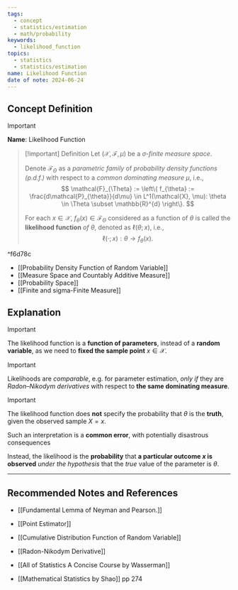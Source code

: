 ```yaml
---
tags:
  - concept
  - statistics/estimation
  - math/probability
keywords:
  - likelihood_function
topics:
  - statistics
  - statistics/estimation
name: Likelihood Function
date of note: 2024-06-24
---
```


## Concept Definition

>[!important]
>**Name**: Likelihood Function

>[!important] Definition
>Let $(\mathcal{X}, \mathscr{F}, \mu)$ be a *$\sigma$-finite measure space*.  
>
>Denote $\mathcal{F}_{\Theta}$ as a *parametric family* of *probability density functions (p.d.f.)* with respect to a *common dominating measure* $\mu$, i.e.,
>$$
>\mathcal{F}_{\Theta} := \left\{ f_{\theta} := \frac{d\mathcal{P}_{\theta}}{d\mu} \in L^1(\mathcal{X}, \mu): \theta \in \Theta \subset \mathbb{R}^{d} \right\}. 
>$$
>
>For each $x\in \mathcal{X}$, $f_{\theta}(x) \in \mathcal{F}_{\Theta}$ considered as a function of $\theta$ is called the **likelihood function** *of* $\theta$, denoted as $\ell(\theta; x)$,  i.e., $$\ell(\cdot; x): \theta \to f_{\theta}(x).$$

^f6d78c

- [[Probability Density Function of Random Variable]]
- [[Measure Space and Countably Additive Measure]]
- [[Probability Space]]
- [[Finite and sigma-Finite Measure]]

## Explanation

>[!important]
>The likelihood function is a **function of parameters**, instead of a **random variable**, as we need to **fixed the sample point** $x\in \mathcal{X}$.

>[!important]
>Likelihoods are *comparable*, e.g. for parameter estimation, *only if* they are *Radon–Nikodym derivatives* with respect to **the same dominating measure**.

>[!important]
>The likelihood function does **not** specify the probability that $\theta$ is the **truth**, given the observed sample $X=x$. 
>
>Such an interpretation is a **common error**, with potentially disastrous consequences
>
>Instead, the likelihood is the **probability** that **a particular outcome $x$ is observed** *under the hypothesis* that the *true* value of the parameter is $\theta.$




-----------
##  Recommended Notes and References

- [[Fundamental Lemma of Neyman and Pearson.]]

- [[Point Estimator]]
- [[Cumulative Distribution Function of Random Variable]]
- [[Radon-Nikodym Derivative]]

- [[All of Statistics A Concise Course by Wasserman]]
- [[Mathematical Statistics by Shao]] pp 274
